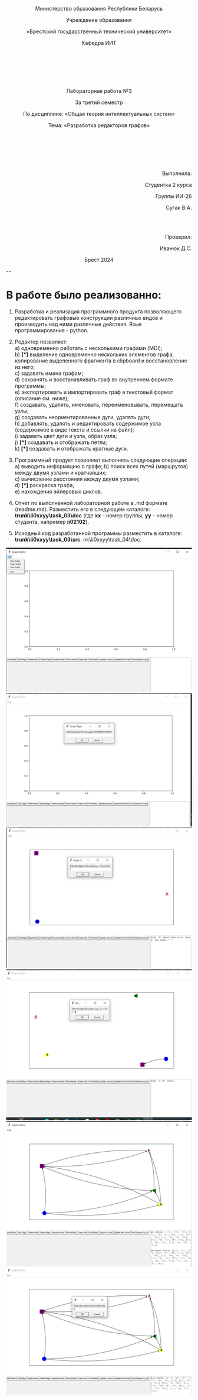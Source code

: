 <p align="center">Министерство образования Республики Беларусь</p>
<p align="center">Учреждение образования</p>
<p align="center">«Брестский государственный технический университет»</p>
<p align="center">Кафедра ИИТ</p>
<br/><br/><br/><br/><br/>
<p align="center">Лабораторная работа №3</p>
<p align="center">За третий семестр</p>
<p align="center">По дисциплине: «Общая теория интеллектуальных систем»</p>
<p align="center">Тема: «Разработка редакторов графов»</p>
<br/><br/><br/><br/><br/>
<p align="right">Выполнила:</p>
<p align="right">Студентка 2 курса</p>
<p align="right">Группы ИИ-26</p>
<p align="right">Сугак В.А.</p>
<br/><br/>
<p align="right">Проверил:</p>
<p align="right">Иванюк Д.С.</p>

<p align="center">Брест 2024 <br/>

--
# В работе было реализованно: #
1. Разработка и реализация программного продукта позволяющего
редактировать графовые конструкции различных видов и производить над
ними различные действия. Язык программирования - python.

2. Редактор позволяет:  
  a) одновременно работать с несколькими графами (MDI);  
  b) **[\*]** выделение одновременно нескольких элементов графа, копирование
выделенного фрагмента в clipboard и восстановление из него;  
  c) задавать имена графам;  
  d) сохранять и восстанавливать граф во внутреннем формате программы;  
  e) экспортировать и импортировать граф в текстовый формат (описание
см. ниже);  
  f) создавать, удалять, именовать, переименовывать, перемещать узлы;  
  g) создавать неориентированные дуги, удалять дуги;  
  h) добавлять, удалять и редактировать содержимое узла (содержимое в
виде текста и ссылки на файл);  
  i) задавать цвет дуги и узла, образ узла;  
  j) **[\*]** создавать и отображать петли;  
  k) **[\*]** создавать и отображать кратные дуги.

3. Программный продукт позволяет выполнять следующие операции:  
  a) выводить информацию о графе;
  b) поиск всех путей (маршрутов) между двумя узлами и кратчайших;  
  c) вычисление расстояния между двумя узлами;    
  d) **[\*]** раскраска графа;  
  e) нахождения эйлеровых циклов.  

4. Отчет по выполненной лабораторной работе в .md формате (readme.md). Разместить его в следующем каталоге: **trunk\ii0xxyy\task_03\doc** (где **xx** - номер группы, **yy** - номер студента, например **ii02102**). 

5. Исходный код разработанной программы разместить в каталоге: **trunk\ii0xxyy\task_03\src**.
nk\ii0xxyy\task_04\doc.

![Alt text](image.png)
![Alt text](image-1.png)
![Alt text](image-3.png)
![Alt text](image-4.png)
![Alt text](image-5.png)
![Alt text](image-6.png)
